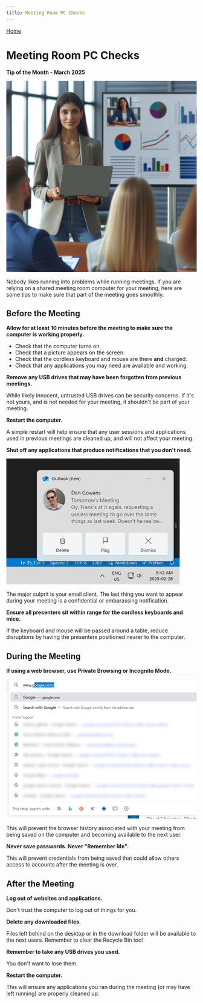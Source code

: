 ```yaml
---
title: Meeting Room PC Checks
---
```


[Home](https://cityssm.github.io/tip-of-the-month/)

# Meeting Room PC Checks

**Tip of the Month - March 2025**

![Presentation](./presenter.jpg)

Nobody likes running into problems while running meetings.
If you are relying on a shared meeting room computer for your meeting,
here are some tips to make sure that part of the meeting goes smoothly.

## Before the Meeting

**Allow for at least 10 minutes before the meeting to make sure the computer is working properly.**

- Check that the computer turns on.
- Check that a picture appears on the screen.
- Check that the cordless keyboard and mouse are there **and** charged.
- Check that any applications you may need are available and working.

**Remove any USB drives that may have been forgotten from previous meetings.**

While likely innocent, untrusted USB drives can be security concerns.
If it's not yours, and is not needed for your meeting, it shouldn't be part of your meeting.

**Restart the computer.**

A simple restart will help ensure that any user sessions and applications
used in previous meetings are cleaned up, and will not affect your meeting.

**Shut off any applications that produce notifications that you don't need.**

![Embarassing Outlook Notification](./outlookNotification.png)

The major culprit is your email client.
The last thing you want to appear during your meeting is a confidential or embarassing notification.

**Ensure all presenters sit within range for the cordless keyboards and mice.**

If the keyboard and mouse will be passed around a table, reduce disruptions by having the presenters
positioned nearer to the computer.

## During the Meeting

**If using a web browser, use Private Browsing or Incognito Mode.**

![Browser History](./searchHistory.png)

This will prevent the browser history associated with your meeting from being saved on the computer
and becoming available to the next user.

**Never save passwords. Never "Remember Me".**

This will prevent credentials from being saved that could allow others access to accounts
after the meeting is over.

## After the Meeting

**Log out of websites and applications.**

Don't trust the computer to log out of things for you.

**Delete any downloaded files.**

Files left behind on the desktop or in the download folder will be available to the next users.
Remember to clear the Recycle Bin too!

**Remember to take any USB drives you used.**

You don't want to lose them.

**Restart the computer.**

This will ensure any applications you ran during the meeting (or may have left running)
are properly cleaned up.
